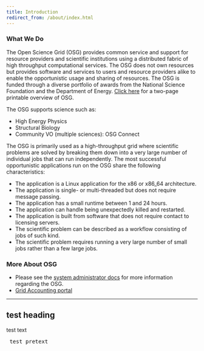 ```yaml
---
title: Introduction
redirect_from: /about/index.html
---
```


### What We Do

The Open Science Grid (OSG) provides common service and support for resource providers and scientific institutions using
a distributed fabric of high throughput computational services.  The OSG does not own resources but provides software
and services to users and resource providers alike to enable the opportunistic usage and sharing of resources.  The OSG
is funded through a diverse portfolio of awards from the National Science Foundation and the Department of
Energy.  [Click here](/assets/pdf/OSG_Calling_Card_110515.pdf) for a two-page printable overview of OSG.

The OSG supports science such as:

- High Energy Physics
- Structural Biology
- Community VO (multiple sciences): OSG Connect

The OSG is primarily used as a high-throughput grid where scientific problems are solved by breaking them down into a
very large number of individual jobs that can run independently.  The most successful opportunistic applications run on
the OSG share the following characteristics:

- The application is a Linux application for the x86 or x86_64 architecture.
- The application is single- or multi-threaded but does not require message passing.
- The application has a small runtime between 1 and 24 hours.
- The application can handle being unexpectedly killed and restarted.
- The application is built from software that does not require contact to licensing servers.
- The scientific problem can be described as a workflow consisting of jobs of such kind.
- The scientific problem requires running a very large number of small jobs rather than a few large jobs.

### More About OSG

- Please see the [system administrator docs](https://opensciencegrid.org/docs/) for more information regarding the OSG.
- [Grid Accounting portal](https://gracc.opensciencegrid.org/)

<hr/>

<div>
<h2> test heading </h2>
<p> test text </p>
<pre> test pretext </pre>
</div>

